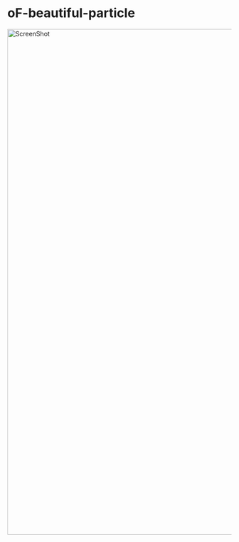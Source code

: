 # oF-beautiful-particle

<img width="1136" alt="ScreenShot" src="https://user-images.githubusercontent.com/26405363/88841642-31d0bc00-d219-11ea-9d42-d813b4c03dec.png">

